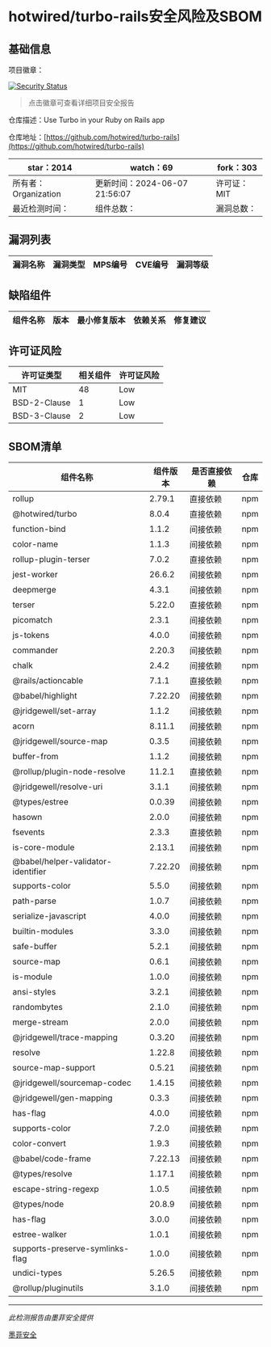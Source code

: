 # hotwired/turbo-rails安全风险及SBOM

## 基础信息

项目徽章：

[![Security Status](https://www.murphysec.com/platform3/v31/badge/1801692210133798912.svg)](https://www.murphysec.com/console/report/1801692210033135616/1801692210133798912)

> 点击徽章可查看详细项目安全报告

仓库描述：Use Turbo in your Ruby on Rails app

仓库地址：[https://github.com/hotwired/turbo-rails](https://github.com/hotwired/turbo-rails)

| star：2014 | watch：69 | fork：303 |
| ----------- | -------------- | ------------ |
| 所有者：Organization | 更新时间：2024-06-07 21:56:07 | 许可证：MIT |
| 最近检测时间： | 组件总数： | 漏洞总数： |




## 漏洞列表

| 漏洞名称 | 漏洞类型 | MPS编号 | CVE编号 | 漏洞等级 |
| ------- | ------ | ------- | ------ | ----- |





## 缺陷组件

| 组件名称 | 版本 | 最小修复版本 | 依赖关系 | 修复建议 |
| -------- | ---- | ------------ | -------- | -------- |





## 许可证风险

| 许可证类型 | 相关组件 | 许可证风险 |
| ---------- | -------- | ---------- |
|MIT|48|Low|
|BSD-2-Clause|1|Low|
|BSD-3-Clause|2|Low|




## SBOM清单

| 组件名称 | 组件版本 | 是否直接依赖 | 仓库 |
| -------- | -------- | ------------ | ---- |
|rollup|2.79.1|直接依赖|npm|
|@hotwired/turbo|8.0.4|直接依赖|npm|
|function-bind|1.1.2|间接依赖|npm|
|color-name|1.1.3|间接依赖|npm|
|rollup-plugin-terser|7.0.2|直接依赖|npm|
|jest-worker|26.6.2|间接依赖|npm|
|deepmerge|4.3.1|间接依赖|npm|
|terser|5.22.0|直接依赖|npm|
|picomatch|2.3.1|间接依赖|npm|
|js-tokens|4.0.0|间接依赖|npm|
|commander|2.20.3|间接依赖|npm|
|chalk|2.4.2|间接依赖|npm|
|@rails/actioncable|7.1.1|直接依赖|npm|
|@babel/highlight|7.22.20|间接依赖|npm|
|@jridgewell/set-array|1.1.2|间接依赖|npm|
|acorn|8.11.1|间接依赖|npm|
|@jridgewell/source-map|0.3.5|间接依赖|npm|
|buffer-from|1.1.2|间接依赖|npm|
|@rollup/plugin-node-resolve|11.2.1|直接依赖|npm|
|@jridgewell/resolve-uri|3.1.1|间接依赖|npm|
|@types/estree|0.0.39|间接依赖|npm|
|hasown|2.0.0|间接依赖|npm|
|fsevents|2.3.3|直接依赖|npm|
|is-core-module|2.13.1|间接依赖|npm|
|@babel/helper-validator-identifier|7.22.20|间接依赖|npm|
|supports-color|5.5.0|间接依赖|npm|
|path-parse|1.0.7|间接依赖|npm|
|serialize-javascript|4.0.0|间接依赖|npm|
|builtin-modules|3.3.0|间接依赖|npm|
|safe-buffer|5.2.1|间接依赖|npm|
|source-map|0.6.1|间接依赖|npm|
|is-module|1.0.0|间接依赖|npm|
|ansi-styles|3.2.1|间接依赖|npm|
|randombytes|2.1.0|间接依赖|npm|
|merge-stream|2.0.0|间接依赖|npm|
|@jridgewell/trace-mapping|0.3.20|间接依赖|npm|
|resolve|1.22.8|间接依赖|npm|
|source-map-support|0.5.21|间接依赖|npm|
|@jridgewell/sourcemap-codec|1.4.15|间接依赖|npm|
|@jridgewell/gen-mapping|0.3.3|间接依赖|npm|
|has-flag|4.0.0|间接依赖|npm|
|supports-color|7.2.0|间接依赖|npm|
|color-convert|1.9.3|间接依赖|npm|
|@babel/code-frame|7.22.13|间接依赖|npm|
|@types/resolve|1.17.1|间接依赖|npm|
|escape-string-regexp|1.0.5|间接依赖|npm|
|@types/node|20.8.9|间接依赖|npm|
|has-flag|3.0.0|间接依赖|npm|
|estree-walker|1.0.1|间接依赖|npm|
|supports-preserve-symlinks-flag|1.0.0|间接依赖|npm|
|undici-types|5.26.5|间接依赖|npm|
|@rollup/pluginutils|3.1.0|间接依赖|npm|


------

*此检测报告由墨菲安全提供*

[墨菲安全](www.murphysec.com)